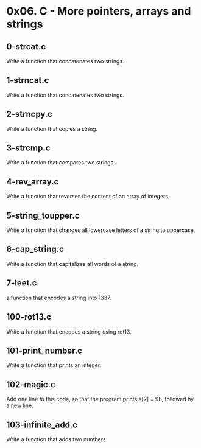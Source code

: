 # 0x06. C - More pointers, arrays and strings

## 0-strcat.c
Write a function that concatenates two strings.

## 1-strncat.c
Write a function that concatenates two strings.

## 2-strncpy.c
Write a function that copies a string.

## 3-strcmp.c
Write a function that compares two strings.

## 4-rev_array.c
Write a function that reverses the content of an array of integers.

## 5-string_toupper.c
Write a function that changes all lowercase letters of a string to uppercase.

## 6-cap_string.c
Write a function that capitalizes all words of a string.

## 7-leet.c
a function that encodes a string into 1337.

## 100-rot13.c
Write a function that encodes a string using rot13.

## 101-print_number.c
Write a function that prints an integer.

## 102-magic.c
Add one line to this code, so that the program prints a[2] = 98, followed by a new line.

## 103-infinite_add.c
Write a function that adds two numbers.

##        
